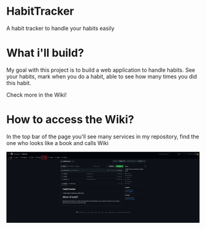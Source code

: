 # HabitTracker
A habit tracker to handle your habits easily

# What i'll build?

My goal with this project is to build a web application to handle habits.
See your habits, mark when you do a habit, able to see how many times you did this habit.

Check more in the Wiki!

# How to access the Wiki? 
In the top bar of the page you'll see many services in my repository, find the one who looks like a book and calls Wiki

<img src="Docs/Wiki.png">
